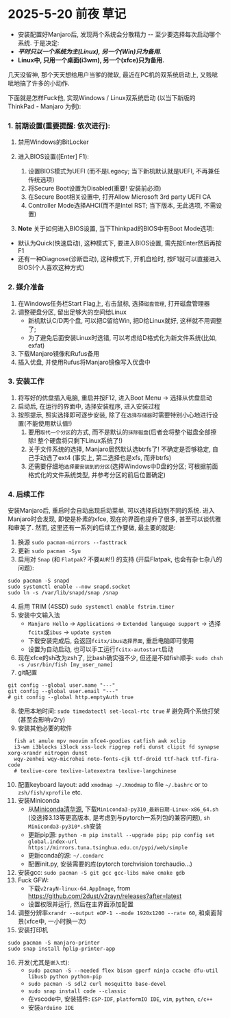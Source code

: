 # 2025-5-20 前夜 草记

- 安装配置好Manjaro后, 发现两个系统会分散精力 -- 至少要选择每次启动哪个系统. 于是决定:
- **_平时只以一个系统为主(Linux), 另一个(Win)只为备用._**
- **Linux中, 只用一个桌面(i3wm), 另一个(xfce)只为备用.**

几天没留神, 那个天天想给用户当爹的微软, 最近在PC机的双系统启动上, 又贱呲呲地搞了许多的小动作.

下面就是怎样Fuck他, 实现Windows / Linux双系统启动 (以当下新版的 ThinkPad - Manjaro 为例):

### 1. 前期设置(重要提醒: 依次进行):
1. 禁用Windows的BitLocker

2. 进入BIOS设置(\[Enter\] F1):
   1) 设置BIOS模式为UEFI (而不是Legacy; 当下新机默认就是UEFI, 不再兼任传统选项)
   2) 将Secure Boot设置为Disabled(重要! 安装前必须)
   3) 在Secure Boot相关设置中, 打开Allow Microsoft 3rd party UEFI CA
   4) Controller Mode选择AHCI(而不是Intel RST; 当下版本, 无此选项, 不需设置)

3. **Note** 关于如何进入BIOS设置, 当下Thinkpad的BIOS中有Boot Mode选项:
- 默认为Quick(快速启动), 这种模式下, 要进入BIOS设置, 需先按Enter然后再按F1
- 还有一种Diagnose(诊断启动), 这种模式下, 开机自检时, 按F1就可以直接进入BIOS(个人喜欢这种方式)

### 2. 媒介准备
1. 在Windows任务栏Start Flag上, 右击鼠标, 选择`磁盘管理`, 打开磁盘管理器
2. 调整硬盘分区, 留出足够大的空间给Linux
   - 新机默认C/D两个盘, 可以把C留给Win, 把D给Linux就好, 这样就不用调整了;
   - 为了避免后面安装Linux时选错, 可以考虑给D格式化为新文件系统(比如, exfat)
3. 下载Manjaro镜像和Rufus备用
4. 插入优盘, 并使用Rufus将Manjaro镜像写入优盘中

### 3. 安装工作
1. 将写好的优盘插入电脑, 重启并按F12, 进入Boot Menu -> 选择从优盘启动
2. 启动后, 在运行的界面中, 选择安装程序, 进入安装过程
3. 按照提示, 照实选择即可逐步安装, 除了在`选择存储器`时需要特别小心地进行设置(不能使用默认值!)
   1) 要用`取代一个分区`的方式, 而不是默认的`抹除磁盘`(后者会将整个磁盘全部擦除! 整个硬盘将只剩下Linux系统了!)
   2) 关于文件系统的选择, Manjaro居然默认选btrfs了! 不确定是否够稳定, 自己手动选了ext4 (事实上, 第二选择也是xfs, 而非btrfs)
   3) 还需要仔细地`选择要安装到的分区`(选择Windows中D盘的分区; 可根据前面格式化的文件系统类型, 并参考分区的前后位置确定)

### 4. 后续工作
安装Manjaro后, 重启时会自动出现启动菜单, 可以选择启动到不同的系统.
进入Manjaro时会发现, 即使是朴素的xfce, 现在的界面也提升了很多, 甚至可以谈优雅和审美了.
然而, 这里还有一系列的后续工作要做, 最主要的就是:
1. 换源 `sudo pacman-mirrors --fasttrack`
2. 更新 `sudo pacman -Syu`
3. 启用对 `Snap` (和 `Flatpak`? 不要`AUR`!!) 的支持 (开启Flatpak, 也会有杂七杂八的问题):
```
sudo pacman -S snapd
sudo systemctl enable --now snapd.socket
sudo ln -s /var/lib/snapd/snap /snap
```
4. 启用 TRIM (4SSD) `sudo systemctl enable fstrim.timer`
5. 安装中文输入法
   - `Manjaro Hello` -> `Applications` -> `Extended language support` -> 选择`fcitx`或`ibus` -> `update system`
   - 下载安装完成后, 会返回`fcitx/ibus选择界面`, 重启电脑即可使用
   - 设置为自动启动, 也可以手工运行`fcitx-autostart`启动
6. 现在xfce的sh改为zsh了, 比bash确实强不少, 但还是不如fish顺手: `sudo chsh -s /usr/bin/fish [my_user_name]`
7. git配置
```
git config --global user.name "---"
git config --global user.email "---"
# git config --global http.emptyAuth true
```
8. 使用本地时间: `sudo timedatectl set-local-rtc true` # 避免两个系统打架(甚至会影响v2ry)
9. 安装其他必要的软件
```
  fish at amule mpv neovim xfce4-goodies catfish awk xclip 
  i3-wm i3blocks i3lock xss-lock ripgrep rofi dunst clipit fd synapse xorg-xrandr nitrogen dunst
  wqy-zenhei wqy-microhei noto-fonts-cjk ttf-droid ttf-hack ttf-fira-code
  # texlive-core texlive-latexextra texlive-langchinese
 ```
10. 配置keyboard layout: add `xmodmap ~/.Xmodmap` to file `~/.bashrc` or to `zsh/fish/xprofile` etc.
11. 安装Miniconda
    - 从[Miniconda清华源](https://mirrors.tuna.tsinghua.edu.cn/anaconda/miniconda/), 下载`Miniconda3-py310_最新日期-Linux-x86_64.sh` (没选择3.13等更高版本, 是考虑到与pytorch一系列包的兼容问题), `sh Miniconda3-py310*.sh`安装
    - 更新pip源: `python -m pip install --upgrade pip; pip config set global.index-url https://mirrors.tuna.tsinghua.edu.cn/pypi/web/simple`
    - 更新conda的源: `~/.condarc`
    - 配置init.py, 安装需要的库(pytorch torchvision torchaudio...)
12. 安装gcc: `sudo pacman -S git gcc gcc-libs make cmake gdb`
13. Fuck GFW:
    - 下载`v2rayN-linux-64.AppImage`, from https://github.com/2dust/v2rayn/releases?after=latest
    - 设置权限并运行, 然后在主界面添加配置
14. 调整分辨率`xrandr --output eDP-1 --mode 1920x1200 --rate 60`, 和桌面背景(xfce中, 一小时换一次)
15. 安装打印机
```
sudo pacman -S manjaro-printer
sudo snap install hplip-printer-app
```
16. 开发(尤其是`嵌入式`):
    - `sudo pacman -S --needed flex bison gperf ninja ccache dfu-util libusb python python-pip`
    - `sudo pacman -S sdl2 curl mosquitto base-devel`
    - `sudo snap install code --classic`
    - 在vscode中, 安装插件: `ESP-IDF`, `platformIO IDE`, `vim`, `python`, `c/c++`
    - 安装`arduino IDE`
